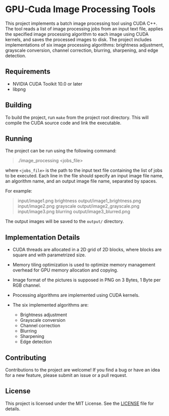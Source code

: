 # GPU-Cuda Image Processing Tools

This project implements a batch image processing tool using CUDA C++. The tool reads a list of image processing jobs from an input text file, applies the specified image processing algorithm to each image using CUDA kernels, and saves the processed images to disk. The project includes implementations of six image processing algorithms: brightness adjustment, grayscale conversion, channel correction, blurring, sharpening, and edge detection.

## Requirements

- NVIDIA CUDA Toolkit 10.0 or later
- libpng

## Building

To build the project, run `make` from the project root directory. This will compile the CUDA source code and link the executable. 

## Running

The project can be run using the following command:

> ./image_processing <jobs_file>


where `<jobs_file>` is the path to the input text file containing the list of jobs to be executed. Each line in the file should specify an input image file name, an algorithm name, and an output image file name, separated by spaces.

For example:

> input/image1.png brightness output/image1_brightness.png 
> input/image2.png grayscale output/image2_grayscale.png
> input/image3.png blurring output/image3_blurred.png


The output images will be saved to the `output/` directory.

## Implementation Details

- CUDA threads are allocated in a 2D grid of 2D blocks, where blocks are square and with parametrized size.
- Memory tiling optimization is used to optimize memory management overhead for GPU memory allocation and copying.
- Image format of the pictures is supposed in PNG on 3 Bytes, 1 Byte per RGB channel.
- Processing algorithms are implemented using CUDA kernels.
- The six implemented algorithms are:

  - Brightness adjustment
  - Grayscale conversion
  - Channel correction
  - Blurring
  - Sharpening
  - Edge detection

## Contributing

Contributions to the project are welcome! If you find a bug or have an idea for a new feature, please submit an issue or a pull request.

## License

This project is licensed under the MIT License. See the [LICENSE](LICENSE) file for details.
